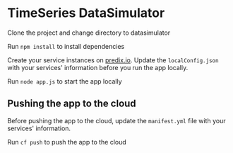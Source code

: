 # TimeSeries DataSimulator

Clone the project and change directory to datasimulator

Run ```npm install``` to install dependencies

Create your service instances on <a target="_blank" href="predix.io">predix.io</a>. Update the ```localConfig.json``` with your services' information before you run the app locally.

Run ```node app.js``` to start the app locally

## Pushing the app to the cloud

Before pushing the app to the cloud, update the ```manifest.yml``` file with your services' information.

Run ```cf push``` to push the app to the cloud
